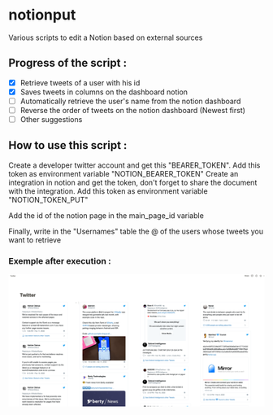 # notionput
Various scripts to edit a Notion based on external sources


## Progress of the script :

- [x] Retrieve tweets of a user with his id
- [x] Saves tweets in columns on the dashboard notion
- [ ] Automatically retrieve the user's name from the notion dashboard
- [ ] Reverse the order of tweets on the notion dashboard (Newest first)
- [ ] Other suggestions

## How to use this script : 

Create a developer twitter account and get this "BEARER_TOKEN".
Add this token as environment variable "NOTION_BEARER_TOKEN"
Create an integration in notion and get the token, don't forget to share the document with the integration.
Add this token as environment variable "NOTION_TOKEN_PUT"

Add the id of the notion page in the main_page_id variable

Finally, write in the "Usernames" table the @ of the users whose tweets you want to retrieve

### Exemple after execution : 

![Notion page with some tweets](Exemple.png)





